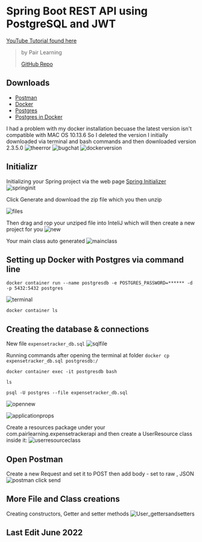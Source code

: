 # Spring Boot REST API using PostgreSQL and JWT
[YouTube Tutorial found here](https://www.youtube.com/playlist?list=PLWieu6NbbqTwwYwylgXmmKVX1ZWsUVx8m) 
> by Pair Learning
> 
> [GitHub Repo](https://github.com/pairlearning/expense-tracker-api)


## Downloads 
- [Postman](https://www.postman.com) 
- [Docker](https://www.docker.com) 
- [Postgres](https://postgresapp.com)
- [Postgres in Docker](https://hub.docker.com/_/postgres)

I had a problem with my docker installation becuase the latest version isn't compatible with MAC OS 10.13.6
So I deleted the version I initially downloaded via terminal and bash commands and then downloaded version 2.3.5.0 
![theerror](https://user-images.githubusercontent.com/83961643/174754064-06a9796f-11f5-46bd-b527-e41103258d04.jpeg)
![bugchat](https://user-images.githubusercontent.com/83961643/174754073-aa188ce3-8ee7-47b9-b2fd-6ba0c56ba8a1.jpeg)
![dockerversion](https://user-images.githubusercontent.com/83961643/174754079-ca328a5d-6158-4076-9e91-39e43cdced1e.jpeg)

## Initializr 
Initializing your Spring project via the web page [Spring Initializer](https://start.spring.io)
![springinit](https://user-images.githubusercontent.com/83961643/175000705-d25334fd-d332-448c-b23d-14aadd84cff9.jpeg)

Click Generate and download the zip file which you then unzip 

![files](https://user-images.githubusercontent.com/83961643/175003515-9f0b0689-b419-4712-8a41-e6bf6b49f8c6.jpeg)

Then drag and rop your unziped file into InteliJ which will then create a new project for you 
![new](https://user-images.githubusercontent.com/83961643/175003934-e68cf768-084c-4078-aff4-2463253f410a.jpeg)

Your main class auto generated
![mainclass](https://user-images.githubusercontent.com/83961643/175004377-aa35872c-d186-4bfe-8571-bfbf9ea4ea9c.jpeg)



## Setting up Docker with Postgres via command line

` docker container run --name postgresdb -e POSTGRES_PASSWORD=****** -d -p 5432:5432 postgres `

![terminal](https://user-images.githubusercontent.com/83961643/175002592-dc073636-c988-46a5-8b66-88bee490945c.jpeg)

` docker container ls `


## Creating the database & connections 
New file `expensetracker_db.sql`
![sqlfile](https://user-images.githubusercontent.com/83961643/175011614-418efc0e-59b3-4ef9-8db0-f733d9efa523.jpeg)

Running commands after opening the terminal at folder 
`docker cp expensetracker_db.sql postgresdb:/`

`docker container exec -it postgresdb bash`

`ls`

`psql -U postgres --file expensetracker_db.sql`


![opennew](https://user-images.githubusercontent.com/83961643/175016787-ccc63457-035d-40fb-9e0b-e389a200c0e1.jpeg)


![applicationprops](https://user-images.githubusercontent.com/83961643/175018025-a59fcc9e-5a03-4b9f-8db7-4ce15c06e983.jpeg)


Create a resources package under your com.pairlearning.expensetrackerapi and then create a UserResource class inside it: 
![userresourceclass](https://user-images.githubusercontent.com/83961643/175019953-94c1b035-1bfe-4e57-a7fa-31ba21bc6fab.jpeg)


## Open Postman  
Create a new Request and set it to POST 
then add body - set to raw , JSON 
![postman](https://user-images.githubusercontent.com/83961643/175246726-9f73bd31-98b2-4670-ae7c-536bff9a4310.jpeg)
click send 

## More File and Class creations
Creating constructors, Getter and setter methods
![User_gettersandsetters](https://user-images.githubusercontent.com/83961643/175307574-ebc402ab-9de1-4fd5-88ee-55e1e85b4e18.jpeg)


## Last Edit June 2022
